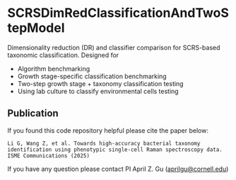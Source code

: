 # SCRSDimRedClassificationAndTwoStepModel

Dimensionality reduction (DR) and classifier comparison for SCRS-based taxonomic classification. Designed for

* Algorithm benchmarking
* Growth stage-specific classification benchmarking
* Two-step growth stage + taxonomy classification testing
* Using lab culture to classify environmental cells testing

## Publication

If you found this code repository helpful please cite the paper below:

```
Li G, Wang Z, et al. Towards high-accuracy bacterial taxonomy identification using phenotypic single-cell Raman spectroscopy data. ISME Communications (2025)
```

If you have any question please contact PI April Z. Gu (aprilgu@cornell.edu)

